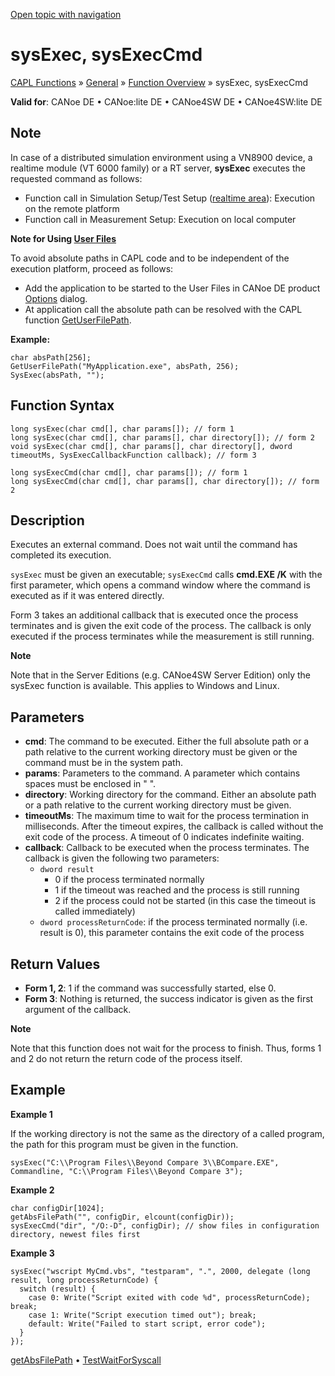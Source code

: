 [Open topic with navigation](../../../../../CANoeDEFamily.htm#Topics/CAPLFunctions/Other/Functions/CAPLfunctionSysExecSysExecCmd.md)

# sysExec, sysExecCmd

[CAPL Functions](../../CAPLfunctions.md) » [General](../CAPLGeneralStartPage.md) » [Function Overview](../CAPLfunctionsGeneralOverview.md) » sysExec, sysExecCmd

**Valid for**: CANoe DE • CANoe:lite DE • CANoe4SW DE • CANoe4SW:lite DE

## Note

In case of a distributed simulation environment using a VN8900 device, a realtime module (VT 6000 family) or a RT server, **sysExec** executes the requested command as follows:

- Function call in Simulation Setup/Test Setup ([realtime area](../../../CANoeCANalyzer/CANoeCANalyzerConcept.md)): Execution on the remote platform
- Function call in Measurement Setup: Execution on local computer

**Note for Using [User Files](../../../CANoeCANalyzer/Ribbon/File/Options/Extensions/ExtensionsUserFiles.md)**

To avoid absolute paths in CAPL code and to be independent of the execution platform, proceed as follows:

- Add the application to be started to the User Files in CANoe DE product [Options](../../../CANoeCANalyzer/Ribbon/File/Options/Extensions/ExtensionsUserFiles.md) dialog.
- At application call the absolute path can be resolved with the CAPL function [GetUserFilePath](CAPLfunctionGetUserFilePath.md).

**Example:**

```plaintext
char absPath[256];
GetUserFilePath("MyApplication.exe", absPath, 256);
SysExec(absPath, "");
```

## Function Syntax

```plaintext
long sysExec(char cmd[], char params[]); // form 1
long sysExec(char cmd[], char params[], char directory[]); // form 2
void sysExec(char cmd[], char params[], char directory[], dword timeoutMs, SysExecCallbackFunction callback); // form 3
```

```plaintext
long sysExecCmd(char cmd[], char params[]); // form 1
long sysExecCmd(char cmd[], char params[], char directory[]); // form 2
```

## Description

Executes an external command. Does not wait until the command has completed its execution.

`sysExec` must be given an executable; `sysExecCmd` calls **cmd.EXE /K** with the first parameter, which opens a command window where the command is executed as if it was entered directly.

Form 3 takes an additional callback that is executed once the process terminates and is given the exit code of the process. The callback is only executed if the process terminates while the measurement is still running.

**Note**

Note that in the Server Editions (e.g. CANoe4SW Server Edition) only the sysExec function is available. This applies to Windows and Linux.

## Parameters

- **cmd**: The command to be executed. Either the full absolute path or a path relative to the current working directory must be given or the command must be in the system path.
- **params**: Parameters to the command. A parameter which contains spaces must be enclosed in " ".
- **directory**: Working directory for the command. Either an absolute path or a path relative to the current working directory must be given.
- **timeoutMs**: The maximum time to wait for the process termination in milliseconds. After the timeout expires, the callback is called without the exit code of the process. A timeout of 0 indicates indefinite waiting.
- **callback**: Callback to be executed when the process terminates. The callback is given the following two parameters:
  - `dword result`
    - 0 if the process terminated normally
    - 1 if the timeout was reached and the process is still running
    - 2 if the process could not be started (in this case the timeout is called immediately)
  - `dword processReturnCode`: if the process terminated normally (i.e. result is 0), this parameter contains the exit code of the process

## Return Values

- **Form 1, 2**: 1 if the command was successfully started, else 0.
- **Form 3**: Nothing is returned, the success indicator is given as the first argument of the callback.

**Note**

Note that this function does not wait for the process to finish. Thus, forms 1 and 2 do not return the return code of the process itself.

## Example

**Example 1**

If the working directory is not the same as the directory of a called program, the path for this program must be given in the function.

```plaintext
sysExec("C:\\Program Files\\Beyond Compare 3\\BCompare.EXE", Commandline, "C:\\Program Files\\Beyond Compare 3");
```

**Example 2**

```plaintext
char configDir[1024];
getAbsFilePath("", configDir, elcount(configDir));
sysExecCmd("dir", "/O:-D", configDir); // show files in configuration directory, newest files first
```

**Example 3**

```plaintext
sysExec("wscript MyCmd.vbs", "testparam", ".", 2000, delegate (long result, long processReturnCode) {
  switch (result) {
    case 0: Write("Script exited with code %d", processReturnCode); break;
    case 1: Write("Script execution timed out"); break;
    default: Write("Failed to start script, error code");
  }
});
```

[getAbsFilePath](CAPLfunctionGetAbsFilePath.md) • [TestWaitForSyscall](../../Test/Functions/CAPLfunctionTestWaitForSyscall.md)
